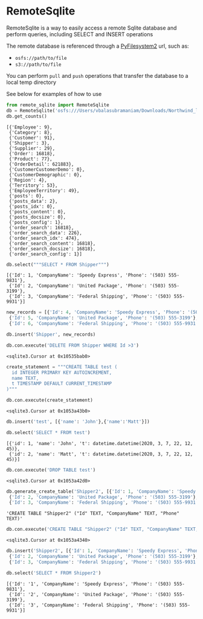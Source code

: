 
# RemoteSqlite

RemoteSqlite is a way to easily access a remote Sqlite database and perform queries, including SELECT and INSERT operations

The remote database is referenced through a [PyFilesystem2](https://docs.pyfilesystem.org/en/latest/) url, such as:

- `osfs://path/to/file`
- `s3://path/to/file`

You can perform `pull` and `push` operations that transfer the database to a local temp directory

See below for examples of how to use


```python
from remote_sqlite import RemoteSqlite
db = RemoteSqlite('osfs:///Users/vbalasubramaniam/Downloads/Northwind_large.sqlite', always_download=True)
db.get_counts()
```




    [{'Employee': 9},
     {'Category': 8},
     {'Customer': 91},
     {'Shipper': 3},
     {'Supplier': 29},
     {'Order': 16818},
     {'Product': 77},
     {'OrderDetail': 621883},
     {'CustomerCustomerDemo': 0},
     {'CustomerDemographic': 0},
     {'Region': 4},
     {'Territory': 53},
     {'EmployeeTerritory': 49},
     {'posts': 0},
     {'posts_data': 2},
     {'posts_idx': 0},
     {'posts_content': 0},
     {'posts_docsize': 0},
     {'posts_config': 1},
     {'order_search': 16818},
     {'order_search_data': 226},
     {'order_search_idx': 474},
     {'order_search_content': 16818},
     {'order_search_docsize': 16818},
     {'order_search_config': 1}]




```python
db.select("""SELECT * FROM Shipper""")
```




    [{'Id': 1, 'CompanyName': 'Speedy Express', 'Phone': '(503) 555-9831'},
     {'Id': 2, 'CompanyName': 'United Package', 'Phone': '(503) 555-3199'},
     {'Id': 3, 'CompanyName': 'Federal Shipping', 'Phone': '(503) 555-9931'}]




```python
new_records = [{'Id': 4, 'CompanyName': 'Speedy Express', 'Phone': '(503) 555-9831'},
 {'Id': 5, 'CompanyName': 'United Package', 'Phone': '(503) 555-3199'},
 {'Id': 6, 'CompanyName': 'Federal Shipping', 'Phone': '(503) 555-9931'}]
```


```python
db.insert('Shipper', new_records)
```


```python
db.con.execute('DELETE FROM Shipper WHERE Id >3')
```




    <sqlite3.Cursor at 0x10535bab0>




```python
create_statement = """CREATE TABLE test (
  id INTEGER PRIMARY KEY AUTOINCREMENT,
  name TEXT,
  t TIMESTAMP DEFAULT CURRENT_TIMESTAMP
)"""
```


```python
db.con.execute(create_statement)
```




    <sqlite3.Cursor at 0x1053a43b0>




```python
db.insert('test', [{'name': 'John'},{'name':'Matt'}])
```


```python
db.select('SELECT * FROM test')
```




    [{'id': 1, 'name': 'John', 't': datetime.datetime(2020, 3, 7, 22, 12, 45)},
     {'id': 2, 'name': 'Matt', 't': datetime.datetime(2020, 3, 7, 22, 12, 45)}]




```python
db.con.execute('DROP TABLE test')
```




    <sqlite3.Cursor at 0x1053a42d0>




```python
db.generate_create_table('Shipper2', [{'Id': 1, 'CompanyName': 'Speedy Express', 'Phone': '(503) 555-9831'},
 {'Id': 2, 'CompanyName': 'United Package', 'Phone': '(503) 555-3199'},
 {'Id': 3, 'CompanyName': 'Federal Shipping', 'Phone': '(503) 555-9931'}])
```




    'CREATE TABLE "Shipper2" ("Id" TEXT, "CompanyName" TEXT, "Phone" TEXT)'




```python
db.con.execute('CREATE TABLE "Shipper2" ("Id" TEXT, "CompanyName" TEXT, "Phone" TEXT)')
```




    <sqlite3.Cursor at 0x1053a4340>




```python
db.insert('Shipper2', [{'Id': 1, 'CompanyName': 'Speedy Express', 'Phone': '(503) 555-9831'},
 {'Id': 2, 'CompanyName': 'United Package', 'Phone': '(503) 555-3199'},
 {'Id': 3, 'CompanyName': 'Federal Shipping', 'Phone': '(503) 555-9931'}])
```


```python
db.select('SELECT * FROM Shipper2')
```




    [{'Id': '1', 'CompanyName': 'Speedy Express', 'Phone': '(503) 555-9831'},
     {'Id': '2', 'CompanyName': 'United Package', 'Phone': '(503) 555-3199'},
     {'Id': '3', 'CompanyName': 'Federal Shipping', 'Phone': '(503) 555-9931'}]




```python

```
